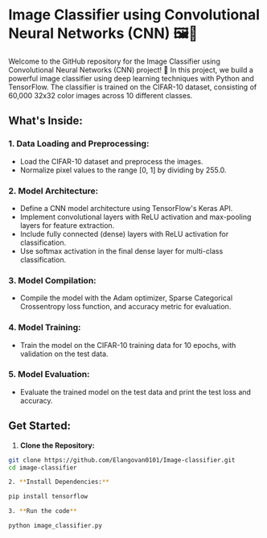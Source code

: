 # Image Classifier using Convolutional Neural Networks (CNN) 🖼️🧠

Welcome to the GitHub repository for the Image Classifier using Convolutional Neural Networks (CNN) project! 🌟 In this project, we build a powerful image classifier using deep learning techniques with Python and TensorFlow. The classifier is trained on the CIFAR-10 dataset, consisting of 60,000 32x32 color images across 10 different classes.

## What's Inside:

### 1. Data Loading and Preprocessing:
- Load the CIFAR-10 dataset and preprocess the images.
- Normalize pixel values to the range [0, 1] by dividing by 255.0.

### 2. Model Architecture:
- Define a CNN model architecture using TensorFlow's Keras API.
- Implement convolutional layers with ReLU activation and max-pooling layers for feature extraction.
- Include fully connected (dense) layers with ReLU activation for classification.
- Use softmax activation in the final dense layer for multi-class classification.

### 3. Model Compilation:
- Compile the model with the Adam optimizer, Sparse Categorical Crossentropy loss function, and accuracy metric for evaluation.

### 4. Model Training:
- Train the model on the CIFAR-10 training data for 10 epochs, with validation on the test data.

### 5. Model Evaluation:
- Evaluate the trained model on the test data and print the test loss and accuracy.

## Get Started:
1. **Clone the Repository:**
```bash
git clone https://github.com/Elangovan0101/Image-classifier.git
cd image-classifier

2. **Install Dependencies:**

pip install tensorflow

3. **Run the code**

python image_classifier.py

